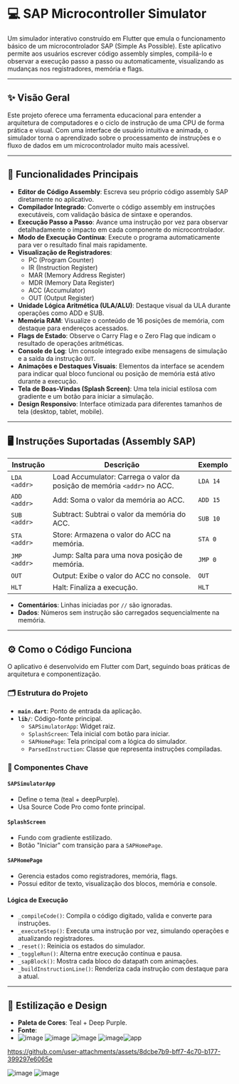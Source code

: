 # 💻 SAP Microcontroller Simulator

Um simulador interativo construído em Flutter que emula o funcionamento básico de um microcontrolador SAP (Simple As Possible). Este aplicativo permite aos usuários escrever código assembly simples, compilá-lo e observar a execução passo a passo ou automaticamente, visualizando as mudanças nos registradores, memória e flags.

---

## ✨ Visão Geral

Este projeto oferece uma ferramenta educacional para entender a arquitetura de computadores e o ciclo de instrução de uma CPU de forma prática e visual. Com uma interface de usuário intuitiva e animada, o simulador torna o aprendizado sobre o processamento de instruções e o fluxo de dados em um microcontrolador muito mais acessível.

---

## 🚀 Funcionalidades Principais

- **Editor de Código Assembly**: Escreva seu próprio código assembly SAP diretamente no aplicativo.
- **Compilador Integrado**: Converte o código assembly em instruções executáveis, com validação básica de sintaxe e operandos.
- **Execução Passo a Passo**: Avance uma instrução por vez para observar detalhadamente o impacto em cada componente do microcontrolador.
- **Modo de Execução Contínua**: Execute o programa automaticamente para ver o resultado final mais rapidamente.
- **Visualização de Registradores**:
  - PC (Program Counter)
  - IR (Instruction Register)
  - MAR (Memory Address Register)
  - MDR (Memory Data Register)
  - ACC (Accumulator)
  - OUT (Output Register)
- **Unidade Lógica Aritmética (ULA/ALU)**: Destaque visual da ULA durante operações como ADD e SUB.
- **Memória RAM**: Visualize o conteúdo de 16 posições de memória, com destaque para endereços acessados.
- **Flags de Estado**: Observe o Carry Flag e o Zero Flag que indicam o resultado de operações aritméticas.
- **Console de Log**: Um console integrado exibe mensagens de simulação e a saída da instrução `OUT`.
- **Animações e Destaques Visuais**: Elementos da interface se acendem para indicar qual bloco funcional ou posição de memória está ativo durante a execução.
- **Tela de Boas-Vindas (Splash Screen)**: Uma tela inicial estilosa com gradiente e um botão para iniciar a simulação.
- **Design Responsivo**: Interface otimizada para diferentes tamanhos de tela (desktop, tablet, mobile).

---

## 🖥️ Instruções Suportadas (Assembly SAP)

| Instrução    | Descrição                                                                 | Exemplo  |
|--------------|---------------------------------------------------------------------------|----------|
| `LDA <addr>` | Load Accumulator: Carrega o valor da posição de memória `<addr>` no ACC. | `LDA 14` |
| `ADD <addr>` | Add: Soma o valor da memória ao ACC.                                      | `ADD 15` |
| `SUB <addr>` | Subtract: Subtrai o valor da memória do ACC.                              | `SUB 10` |
| `STA <addr>` | Store: Armazena o valor do ACC na memória.                                | `STA 0`  |
| `JMP <addr>` | Jump: Salta para uma nova posição de memória.                             | `JMP 0`  |
| `OUT`        | Output: Exibe o valor do ACC no console.                                  | `OUT`    |
| `HLT`        | Halt: Finaliza a execução.                                                | `HLT`    |

- **Comentários**: Linhas iniciadas por `//` são ignoradas.
- **Dados**: Números sem instrução são carregados sequencialmente na memória.

---

## ⚙️ Como o Código Funciona

O aplicativo é desenvolvido em Flutter com Dart, seguindo boas práticas de arquitetura e componentização.

### 🗂 Estrutura do Projeto

- **`main.dart`**: Ponto de entrada da aplicação.
- **`lib/`**: Código-fonte principal.
  - `SAPSimulatorApp`: Widget raiz.
  - `SplashScreen`: Tela inicial com botão para iniciar.
  - `SAPHomePage`: Tela principal com a lógica do simulador.
  - `ParsedInstruction`: Classe que representa instruções compiladas.

### 🔧 Componentes Chave

#### `SAPSimulatorApp`
- Define o tema (teal + deepPurple).
- Usa Source Code Pro como fonte principal.

#### `SplashScreen`
- Fundo com gradiente estilizado.
- Botão "Iniciar" com transição para a `SAPHomePage`.

#### `SAPHomePage`
- Gerencia estados como registradores, memória, flags.
- Possui editor de texto, visualização dos blocos, memória e console.

#### Lógica de Execução

- `_compileCode()`: Compila o código digitado, valida e converte para instruções.
- `_executeStep()`: Executa uma instrução por vez, simulando operações e atualizando registradores.
- `_reset()`: Reinicia os estados do simulador.
- `_toggleRun()`: Alterna entre execução contínua e pausa.
- `_sapBlock()`: Mostra cada bloco do datapath com animações.
- `_buildInstructionLine()`: Renderiza cada instrução com destaque para a atual.

---

## 🎨 Estilização e Design

- **Paleta de Cores**: Teal + Deep Purple.
- **Fonte**:
- ![image](https://github.com/user-attachments/assets/1ea75c79-3af4-4bd3-aa87-27bacf3e1b8d)
![image](https://github.com/user-attachments/assets/e5b0daab-1d45-403a-a4fb-6b2c8c9cf95a)
![image](https://github.com/user-attachments/assets/b7fe347f-a65c-4bc8-966c-83001fac9727)
![image](https://github.com/user-attachments/assets/2bd81dbe-ccbe-47ef-b75b-671c2990b3ce)![app](https://github.com/user-attachments/assets/495ba707-1b53-4b2f-a047-a3991767a718)


https://github.com/user-attachments/assets/8dcbe7b9-bff7-4c70-b177-399297e6065e


![image](https://github.com/user-attachments/assets/ab4dfae8-432f-4d59-91c5-9a0ac9f1416a)
![image](https://github.com/user-attachments/assets/dc9ee45f-7bac-4121-b9bc-3f3bc1052405)

